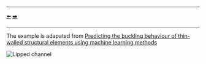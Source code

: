 ***
[⬅️](../006/README.md "Previous example")
[➡️](../008/README.md "Next example")
***

The example is adapated from [Predicting the buckling behaviour of thin-walled structural elements using machine learning methods](https://doi.org/10.1016/j.tws.2022.110518)

![Lipped channel](lipped_channel_with_stiffened_flanges.png "Lipped channel with stiffened flanges")
